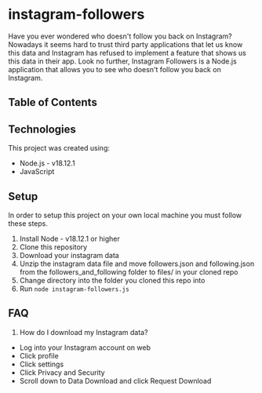 # instagram-followers
Have you ever wondered who doesn't follow you back on Instagram? Nowadays it seems hard to trust third party applications that let us know this data and Instagram has refused to implement a feature that shows us this data in their app. Look no further, Instagram Followers is a Node.js application that allows you to see who doesn't follow you back on Instagram.

## Table of Contents

## Technologies
This project was created using:
* Node.js - v18.12.1
* JavaScript

## Setup
In order to setup this project on your own local machine you must follow these steps.
1) Install Node - v18.12.1 or higher
2) Clone this repository
3) Download your instagram data
4) Unzip the instagram data file and move followers.json and following.json from the followers_and_following folder to files/ in your cloned repo
3) Change directory into the folder you cloned this repo into
4) Run `node instagram-followers.js`

## FAQ
1) How do I download my Instagram data?
* Log into your Instagram account on web
* Click profile
* Click settings
* Click Privacy and Security
* Scroll down to Data Download and click Request Download
